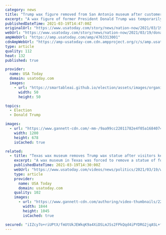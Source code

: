 ```yaml
---
category: news
title: "Trump wax figure removed from San Antonio museum after customers kept punching and scratching it"
excerpt: "A wax figure of former President Donald Trump was temporarily removed from Louis Tussaud's Waxworks in San Antonio, Texas, after sustaining damage from customers. The decision to put the figure in storage came after patrons at the wax museum kept punching ..."
publishedDateTime: 2021-03-19T14:47:00Z
originalUrl: "https://www.usatoday.com/story/news/nation-now/2021/03/19/donald-trump-wax-figure-removed-museum-after-customers-punched/4763313001/"
webUrl: "https://www.usatoday.com/story/news/nation-now/2021/03/19/donald-trump-wax-figure-removed-museum-after-customers-punched/4763313001/"
ampWebUrl: "https://amp.usatoday.com/amp/4763313001"
cdnAmpWebUrl: "https://amp-usatoday-com.cdn.ampproject.org/c/s/amp.usatoday.com/amp/4763313001"
type: article
quality: 112
heat: 132
published: true

provider:
  name: USA Today
  domain: usatoday.com
  images:
    - url: "https://smartableai.github.io/election/assets/images/organizations/usatoday.com-50x50.jpg"
      width: 50
      height: 50

topics:
  - Election
  - Donald Trump

images:
  - url: "https://www.gannett-cdn.com/-mm-/9aa99cc22011782e4f05a1684074bb2b09e2ef96/c=0-2241-3985-4492/local/-/media/2016/11/11/Brevard/Brevard/636144729050694649-Trumpwax14.jpg?auto=webp&format=pjpg&width=1200"
    width: 1200
    height: 678
    isCached: true

related:
  - title: "Texas wax museum removes Trump wax statue after visitors kept vandalizing it"
    excerpt: "A wax museum in Texas was forced to remove a statue of former President Donald Trump because too many visitors punched and scratched the figure."
    publishedDateTime: 2021-03-19T14:30:00Z
    webUrl: "https://www.usatoday.com/videos/news/politics/2021/03/19/wax-museum-removes-trump-wax-statue-after-visitors-kept-vandalizing/4763348001/"
    type: article
    provider:
      name: USA Today
      domain: usatoday.com
    quality: 102
    images:
      - url: "https://www.gannett-cdn.com/authoring/video-thumbnails/223eb124-913a-4e51-858f-22cce74f4edc_poster.jpg?quality=10"
        width: 1844
        height: 1045
        isCached: true

secured: "iIZcy7o+riUPtX/fmUtUkJEWkqK9a4XiDSLmJSs2FPkQqd4iPYDRG2jqASL+futMtA22g161w8p8cR5WflOt5ZiRumpJoGlqL+5T7nQ8apUoAkd/3cjzHeIxVqyuVvDnnsP/srmmh/QPCN6h+SmkSjxBeGWnYVSYIPs5TCIjSeL+H0r8ax0Ax2GHd+K0Pv9PDRLXvR3izwMHPEVtASAau4MNBH1g3lvkaNc0kWmBbftT1TLsj3qnA9goFy5kZTrVLp2WWKBut9LKnZCd00UH0FgzE/TtXDyUvb6cZHsBBqqZlkftzhvxt8PM5+nuE9HvoHIxBkK283cOCUGUmO2z97DAKNQfzxmdnXyzb9ruxNA=;4TeP3YTEJDADb1CoyTfsDg=="
---
```


